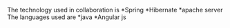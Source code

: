 The technology used in collaboration is
*Spring
*Hibernate
*apache server
 The languages used are
 *java
 *Angular js
